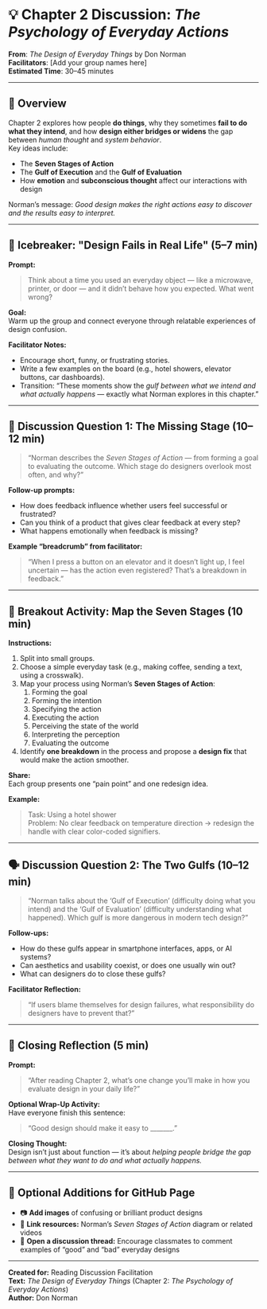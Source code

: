 # 💡 Chapter 2 Discussion: *The Psychology of Everyday Actions*
**From**: *The Design of Everyday Things* by Don Norman  
**Facilitators**: [Add your group names here]  
**Estimated Time**: 30–45 minutes  

---

## 🧠 Overview
Chapter 2 explores how people **do things**, why they sometimes **fail to do what they intend**, and how **design either bridges or widens** the gap between *human thought* and *system behavior*.  
Key ideas include:  
- The **Seven Stages of Action**  
- The **Gulf of Execution** and the **Gulf of Evaluation**  
- How **emotion** and **subconscious thought** affect our interactions with design  

Norman’s message: *Good design makes the right actions easy to discover and the results easy to interpret.*

---

## 🧊 Icebreaker: "Design Fails in Real Life" (5–7 min)
**Prompt:**  
> Think about a time you used an everyday object — like a microwave, printer, or door — and it didn’t behave how you expected. What went wrong?

**Goal:**  
Warm up the group and connect everyone through relatable experiences of design confusion.

**Facilitator Notes:**  
- Encourage short, funny, or frustrating stories.  
- Write a few examples on the board (e.g., hotel showers, elevator buttons, car dashboards).  
- Transition: “These moments show the *gulf between what we intend and what actually happens* — exactly what Norman explores in this chapter.”

---

## 💬 Discussion Question 1: The Missing Stage (10–12 min)
> “Norman describes the *Seven Stages of Action* — from forming a goal to evaluating the outcome. Which stage do designers overlook most often, and why?”

**Follow-up prompts:**  
- How does feedback influence whether users feel successful or frustrated?  
- Can you think of a product that gives clear feedback at every step?  
- What happens emotionally when feedback is missing?

**Example “breadcrumb” from facilitator:**  
> “When I press a button on an elevator and it doesn’t light up, I feel uncertain — has the action even registered? That’s a breakdown in feedback.”

---

## 🧩 Breakout Activity: Map the Seven Stages (10 min)
**Instructions:**  
1. Split into small groups.  
2. Choose a simple everyday task (e.g., making coffee, sending a text, using a crosswalk).  
3. Map your process using Norman’s **Seven Stages of Action**:
   1. Forming the goal  
   2. Forming the intention  
   3. Specifying the action  
   4. Executing the action  
   5. Perceiving the state of the world  
   6. Interpreting the perception  
   7. Evaluating the outcome  
4. Identify **one breakdown** in the process and propose a **design fix** that would make the action smoother.

**Share:**  
Each group presents one “pain point” and one redesign idea.

**Example:**  
> Task: Using a hotel shower  
> Problem: No clear feedback on temperature direction → redesign the handle with clear color-coded signifiers.

---

## 🗣️ Discussion Question 2: The Two Gulfs (10–12 min)
> “Norman talks about the ‘Gulf of Execution’ (difficulty doing what you intend) and the ‘Gulf of Evaluation’ (difficulty understanding what happened). Which gulf is more dangerous in modern tech design?”

**Follow-ups:**  
- How do these gulfs appear in smartphone interfaces, apps, or AI systems?  
- Can aesthetics and usability coexist, or does one usually win out?  
- What can designers do to close these gulfs?

**Facilitator Reflection:**  
> “If users blame themselves for design failures, what responsibility do designers have to prevent that?”

---

## 🔄 Closing Reflection (5 min)
**Prompt:**  
> “After reading Chapter 2, what’s one change you’ll make in how you evaluate design in your daily life?”

**Optional Wrap-Up Activity:**  
Have everyone finish this sentence:  
> “Good design should make it easy to _______.”

**Closing Thought:**  
Design isn’t just about function — it’s about *helping people bridge the gap between what they want to do and what actually happens.*

---

## 🧰 Optional Additions for GitHub Page
- 📷 **Add images** of confusing or brilliant product designs  
- 🧾 **Link resources:** Norman’s *Seven Stages of Action* diagram or related videos  
- 💬 **Open a discussion thread:** Encourage classmates to comment examples of “good” and “bad” everyday designs

---

**Created for:** Reading Discussion Facilitation  
**Text:** *The Design of Everyday Things* (Chapter 2: *The Psychology of Everyday Actions*)  
**Author:** Don Norman  
